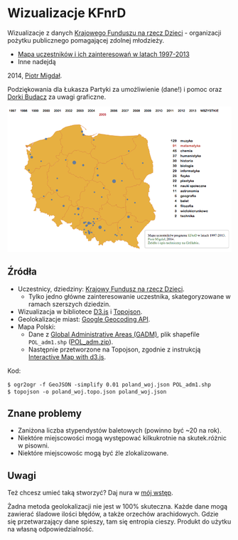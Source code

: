 # Wizualizacje KFnrD

Wizualizacje z danych [Krajowego Funduszu na rzecz Dzieci](http://fundusz.org/) - organizacji pożytku publicznego pomagającej zdolnej młodzieży.

* [Mapa uczestników i ich zainteresowań w latach 1997-2013](http://stared.github.io/kfnrd_viz/mapa.html)
* Inne nadejdą

2014, [Piotr Migdał](http://migdal.wikidot.com/).

Podziękowania dla Łukasza Partyki za umożliwienie (dane!) i pomoc oraz [Dorki Budacz](http://dorkabudacz.waw.pl/) za uwagi graficzne.

![Mapa uczestników i zainteresowań w latach 1997-2013](screenshot.png)

## Źródła

* Uczestnicy, dziedziny: [Krajowy Fundusz na rzecz Dzieci](http://fundusz.org/).
  * Tylko jedno główne zainteresowanie uczestnika, skategoryzowane w ramach szerszych dziedzin.
* Wizualizacja w bibliotece [D3.js](http://d3js.org/) i [Topojson](https://github.com/mbostock/topojson/wiki).
* Geolokalizacje miast: [Google Geocoding API](https://developers.google.com/maps/documentation/geocoding/).
* Mapa Polski:
  * Dane z [Global Administrative Areas (GADM)](http://www.gadm.org/), plik shapefile `POL_adm1.shp` ([POL_adm.zip](http://biogeo.ucdavis.edu/data/gadm2/shp/POL_adm.zip)).
  * Następnie przetworzone na Topojson, zgodnie z instrukcją [Interactive Map with d3.js](http://www.tnoda.com/blog/2013-12-07).

Kod:

    $ ogr2ogr -f GeoJSON -simplify 0.01 poland_woj.json POL_adm1.shp
    $ topojson -o poland_woj.topo.json poland_woj.json

## Znane problemy

* Zaniżona liczba stypendystów baletowych (powinno być ~20 na rok).
* Niektóre miejscowości mogą występować kilkukrotnie na skutek.różnic w pisowni.
* Niektóre miejscowośc mogą być źle zlokalizowane.

## Uwagi

Też chcesz umieć taką stworzyć? Daj nura w [mój wstęp](http://smarterpoland.pl/index.php/2014/06/metawstep-do-wizualizacji-danych-w-d3-js/).

Żadna metoda geolokalizacji nie jest w 100% skuteczna. Każde dane mogą zawierać śladowe ilości błędów, a także orzechów arachidowych. Gdzie się przetwarzający dane spieszy, tam się entropia cieszy.
Produkt do użytku na własną odpowiedzialność.
